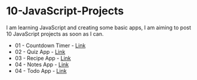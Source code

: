 # 10-JavaScript-Projects

I am learning JavaScript and creating some basic apps, I am aiming to post 10 JavaScript projects as soon as I can. 

- 01 - Countdown Timer - [Link](https://nlagdhir.github.io/10-JavaScript-Projects/countdown-timer/index.html)
- 02 - Quiz App - [Link](https://nlagdhir.github.io/10-JavaScript-Projects/quiz-app/index.html)
- 03 - Recipe App - [Link](https://nlagdhir.github.io/10-JavaScript-Projects/recipe-app/index.html)
- 04 - Notes App - [Link](https://nlagdhir.github.io/10-JavaScript-Projects/notes-app/index.html)
- 04 - Todo App - [Link](https://nlagdhir.github.io/10-JavaScript-Projects/todo-app/index.html)